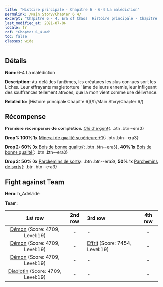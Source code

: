 ```yaml
---
title: "Histoire principale - Chapitre 6 - 6-4 La malédiction"
permalink: /Main Story/Chapter 6_4/
excerpt: "Chapitre 6 - 4. Era of Chaos  Histoire principale - Chapitre 6_4. 6-4 La malédiction"
last_modified_at: 2021-07-06
locale: fr
ref: "Chapter 6_4.md"
toc: false
classes: wide
---
```


## Détails

 **Nom:** 6-4 La malédiction

 **Description:** Au-delà des fantômes, les créatures les plus connues sont les Liches. Leur effrayante magie torture l'âme de leurs ennemis, leur infligeant des souffrances tellement atroces, que la mort vient comme une délivrance.

 **Related to:** [Histoire principale Chapitre 6](/fr/Main Story/Chapter 6/)

## Récompense

 **Première récompense de complétion:** [Clé d'argent](/ItemsFR/con_693/){: .btn .btn--era3}

 **Drop 1:** **100% 1x** [Minerai de qualité supérieure +1](/ItemsFR/mat_19/){: .btn .btn--era3}

 **Drop 2:** **60% 0x** [Bois de bonne qualité](/ItemsFR/mat_13/){: .btn .btn--era3}, **40% 1x** [Bois de bonne qualité](/ItemsFR/mat_13/){: .btn .btn--era3}

 **Drop 3:** **50% 0x** [Parchemins de sorts](/ItemsFR/con_694/){: .btn .btn--era3}, **50% 1x** [Parchemins de sorts](/ItemsFR/con_694/){: .btn .btn--era3}


## Fight against Team
 **Hero:** h_Adelaide

 **Team:**


  | 1st row | 2nd row | 3rd row | 4th row |
  |:----:|:----:|:----|:----:|
  | [Démon](/fr/units/Demon/) (Score: 4709, Level:19)  | - | - | - |
  | [Démon](/fr/units/Demon/) (Score: 4709, Level:19)  | - | [Effrit](/fr/units/Efreeti/) (Score: 7454, Level:19)  | - |
  | [Démon](/fr/units/Demon/) (Score: 4709, Level:19)  | - | - | - |
  | [Diablotin](/fr/units/Imp/) (Score: 4709, Level:19)  | - | - | - |


